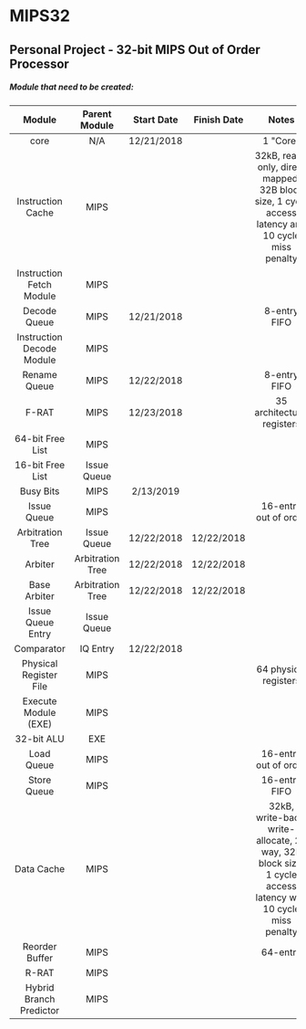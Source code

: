 # MIPS32
## Personal Project - 32-bit MIPS Out of Order Processor

##### Module that need to be created:
| Module                    | Parent Module | Start Date | Finish Date | Notes |
|:-------------------------:|:-------------:|:----------:|:-----------:|:-----:|
| core                      | N/A           | 12/21/2018 | | 1 "Core" |
| Instruction Cache         | MIPS          | | | 32kB, read-only, direct mapped, 32B block size, 1 cycle access latency and 10 cycle miss penalty |
| Instruction Fetch Module  | MIPS          | | | |
| Decode Queue              | MIPS          | 12/21/2018 | | 8-entry FIFO |
| Instruction Decode Module | MIPS          | | | |
| Rename Queue              | MIPS          | 12/22/2018 | | 8-entry FIFO |
| F-RAT                     | MIPS          | 12/23/2018 | | 35 architectural registers |
| 64-bit Free List          | MIPS          | | | |
| 16-bit Free List          | Issue Queue   | | | |
| Busy Bits                 | MIPS          | 2/13/2019 | | |
| Issue Queue               | MIPS          | | | 16-entry out of order |
| Arbitration Tree          | Issue Queue   | 12/22/2018 | 12/22/2018 | |
| Arbiter                   | Arbitration Tree | 12/22/2018 | 12/22/2018 | |
| Base Arbiter              | Arbitration Tree | 12/22/2018 | 12/22/2018 | |
| Issue Queue Entry         | Issue Queue   | | | |
| Comparator                | IQ Entry      | 12/22/2018 | | |
| Physical Register File    | MIPS          | | | 64 physical registers |
| Execute Module (EXE)      | MIPS          | | | |
| 32-bit ALU                | EXE           | | | |
| Load Queue                | MIPS          | | | 16-entry out of order |
| Store Queue               | MIPS          | | | 16-entry FIFO |
| Data Cache                | MIPS          | | | 32kB, write-back, write-allocate, 2-way, 32B block size, 1 cycle access latency with 10 cycle miss penalty |
| Reorder Buffer            | MIPS          | | | 64-entry |
| R-RAT                     | MIPS          | | | |
| Hybrid Branch Predictor   | MIPS          | | | |
